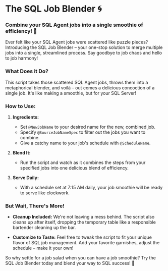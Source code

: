 # The SQL Job Blender 🌀

### Combine your SQL Agent jobs into a single smoothie of efficiency! 🍹

Ever felt like your SQL Agent jobs were scattered like puzzle pieces? Introducing the SQL Job Blender – your one-stop solution to merge multiple jobs into a single, streamlined process. Say goodbye to job chaos and hello to job harmony!

### What Does it Do?

This script takes those scattered SQL Agent jobs, throws them into a metaphorical blender, and voilà – out comes a delicious concoction of a single job. It's like making a smoothie, but for your SQL Server!

### How to Use:

1. **Ingredients:**
   - Set `@NewJobName` to your desired name for the new, combined job.
   - Specify `@SourceJobNameSpec` to filter out the jobs you want to combine.
   - Give a catchy name to your job's schedule with `@ScheduleName`.

2. **Blend It:**
   - Run the script and watch as it combines the steps from your specified jobs into one delicious blend of efficiency.

3. **Serve Daily:**
   - With a schedule set at 7:15 AM daily, your job smoothie will be ready to serve like clockwork.

### But Wait, There's More!

- **Cleanup Included:**
  We're not leaving a mess behind. The script also cleans up after itself, dropping the temporary table like a responsible bartender cleaning up the bar.

- **Customize to Taste:**
  Feel free to tweak the script to fit your unique flavor of SQL job management. Add your favorite garnishes, adjust the schedule – make it your own!

So why settle for a job salad when you can have a job smoothie? Try the SQL Job Blender today and blend your way to SQL success! 🎉
